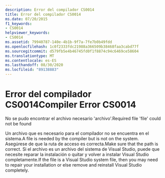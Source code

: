 ```yaml
---
description: Error del compilador CS0014
title: Error del compilador CS0014
ms.date: 07/20/2015
f1_keywords:
- CS0014
helpviewer_keywords:
- CS0014
ms.assetid: 79940787-140e-4b1b-9f7a-7fe7b0b49fdd
ms.openlocfilehash: 1c0f2333fdc21988a366509b38468faa3cabd77f
ms.sourcegitcommit: d579fb5e4b46745fd0f1f8874c94c6469ce58604
ms.translationtype: MT
ms.contentlocale: es-ES
ms.lasthandoff: 08/30/2020
ms.locfileid: "89138883"
---
```

# <a name="compiler-error-cs0014"></a><span data-ttu-id="6f187-103">Error del compilador CS0014</span><span class="sxs-lookup"><span data-stu-id="6f187-103">Compiler Error CS0014</span></span>
<span data-ttu-id="6f187-104">No se pudo encontrar el archivo necesario 'archivo'.</span><span class="sxs-lookup"><span data-stu-id="6f187-104">Required file 'file' could not be found</span></span>  
  
 <span data-ttu-id="6f187-105">Un archivo que es necesario para el compilador no se encuentra en el sistema.</span><span class="sxs-lookup"><span data-stu-id="6f187-105">A file is needed by the compiler but is not on the system.</span></span> <span data-ttu-id="6f187-106">Asegúrese de que la ruta de acceso es correcta.</span><span class="sxs-lookup"><span data-stu-id="6f187-106">Make sure that the path is correct.</span></span> <span data-ttu-id="6f187-107">Si el archivo es un archivo del sistema de Visual Studio, puede que necesite reparar la instalación o quitar y volver a instalar Visual Studio completamente.</span><span class="sxs-lookup"><span data-stu-id="6f187-107">If the file is a Visual Studio system file, then you may need to repair your installation or else remove and reinstall Visual Studio completely.</span></span>
